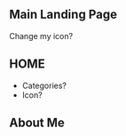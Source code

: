 


Main Landing Page
-----------------------

Change my icon?


HOME
-----

- Categories?
- Icon?


About Me
----------

